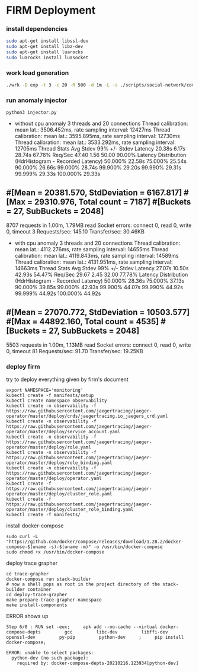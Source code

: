 # FIRM Deployment

### install dependencies

```bash
sudo apt-get install libssl-dev
sudo apt-get install libz-dev
sudo apt-get install luarocks
sudo luarocks install luasocket
```

### work load generation

```bash
./wrk -D exp -t 3 -c 20 -R 500 -d 1m -L -s ./scripts/social-network/compose-post.lua http://10.99.196.255:8080/wrk2-api/post/compose
```

### run anomaly injector 

`python3 injector.py`

- without cpu anomaly
3 threads and 20 connections
  Thread calibration: mean lat.: 3506.452ms, rate sampling interval: 12427ms
  Thread calibration: mean lat.: 3595.895ms, rate sampling interval: 12730ms
  Thread calibration: mean lat.: 3533.292ms, rate sampling interval: 12705ms
  Thread Stats   Avg      Stdev     99%   +/- Stdev
    Latency    20.38s     6.17s   28.74s    67.76%
    Req/Sec    47.40      1.56    50.00     90.00%
  Latency Distribution (HdrHistogram - Recorded Latency)
 50.000%   22.58s
 75.000%   25.54s 
 90.000%   26.66s
 99.000%   28.74s
 99.900%   29.20s
 99.990%   29.31s
 99.999%   29.33s
100.000%   29.33s

#[Mean    =    20381.570, StdDeviation   =     6167.817]
#[Max     =    29310.976, Total count    =         7187]
#[Buckets =           27, SubBuckets     =         2048]
----------------------------------------------------------
  8707 requests in 1.00m, 1.79MB read
  Socket errors: connect 0, read 0, write 0, timeout 3
Requests/sec:    145.10
Transfer/sec:     30.46KB

- with cpu anomaly
  3 threads and 20 connections
  Thread calibration: mean lat.: 4112.276ms, rate sampling interval: 14655ms
  Thread calibration: mean lat.: 4119.843ms, rate sampling interval: 14589ms
  Thread calibration: mean lat.: 4131.951ms, rate sampling interval: 14663ms
  Thread Stats   Avg      Stdev     99%   +/- Stdev
    Latency    27.07s    10.50s   42.93s    54.47%
    Req/Sec    29.67      2.45    32.00     77.78%
  Latency Distribution (HdrHistogram - Recorded Latency)
 50.000%   28.36s 
 75.000%   37.13s 
 90.000%   39.85s
 99.000%   42.93s
 99.900%   44.07s
 99.990%   44.92s
 99.999%   44.92s
100.000%   44.92s

#[Mean    =    27070.772, StdDeviation   =    10503.577]
#[Max     =    44892.160, Total count    =         4535]
#[Buckets =           27, SubBuckets     =         2048]
----------------------------------------------------------
  5503 requests in 1.00m, 1.13MB read
  Socket errors: connect 0, read 0, write 0, timeout 81
Requests/sec:     91.70
Transfer/sec:     19.25KB

### deploy firm
try to deploy everything given by firm's document

```
export NAMESPACE='monitoring'
kubectl create -f manifests/setup
kubectl create namespace observability
kubectl create -n observability -f https://raw.githubusercontent.com/jaegertracing/jaeger-operator/master/deploy/crds/jaegertracing.io_jaegers_crd.yaml
kubectl create -n observability -f https://raw.githubusercontent.com/jaegertracing/jaeger-operator/master/deploy/service_account.yaml
kubectl create -n observability -f https://raw.githubusercontent.com/jaegertracing/jaeger-operator/master/deploy/role.yaml
kubectl create -n observability -f https://raw.githubusercontent.com/jaegertracing/jaeger-operator/master/deploy/role_binding.yaml
kubectl create -n observability -f https://raw.githubusercontent.com/jaegertracing/jaeger-operator/master/deploy/operator.yaml
kubectl create -f https://raw.githubusercontent.com/jaegertracing/jaeger-operator/master/deploy/cluster_role.yaml
kubectl create -f https://raw.githubusercontent.com/jaegertracing/jaeger-operator/master/deploy/cluster_role_binding.yaml
kubectl create -f manifests/
```

install docker-compose
```
sudo curl -L "https://github.com/docker/compose/releases/download/1.28.2/docker-compose-$(uname -s)-$(uname -m)" -o /usr/bin/docker-compose
sudo chmod +x /usr/bin/docker-compose
```

deploy trace grapher
```
cd trace-grapher
docker-compose run stack-builder
# now a shell pops as root in the project directory of the stack-builder container
cd deploy-trace-grapher
make prepare-trace-grapher-namespace
make install-components
```

ERROR shows up
```
Step 6/8 : RUN set -eux;     apk add --no-cache --virtual docker-compose-depts         gcc         libc-dev         libffi-dev         openssl-dev         py-pip         python-dev     ;     pip install docker-compose;

ERROR: unable to select packages:
  python-dev (no such package):
    required by: docker-compose-depts-20210216.123934[python-dev]
```